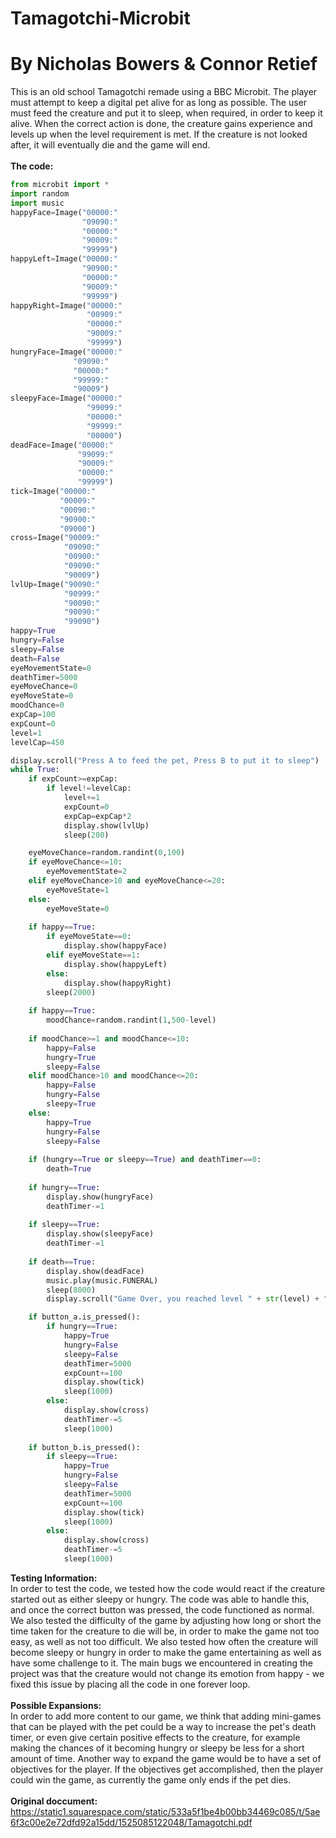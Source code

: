 # Tamagotchi-Microbit<br>
# By Nicholas Bowers & Connor Retief
This is an old school Tamagotchi remade using a BBC Microbit. The player must attempt to keep a digital pet alive for as long as possible. The user must feed the creature and put it to sleep, when required, in order to keep it alive. When the correct action is done, the creature gains experience and levels up when the level requirement is met. If the creature is not looked after, it will eventually die and the game will end.<br><br>
<b>The code:</b>                     
```python
from microbit import *
import random
import music
happyFace=Image("00000:"
                "09090:"
                "00000:"
                "90009:"
                "99999")
happyLeft=Image("00000:"
                "90900:"
                "00000:"
                "90009:"
                "99999")
happyRight=Image("00000:"
                 "00909:"
                 "00000:"
                 "90009:"
                 "99999")
hungryFace=Image("00000:"
              "09090:"
              "00000:"
              "99999:"
              "90009")
sleepyFace=Image("00000:"
                 "99099:"
                 "00000:"
                 "99999:"
                 "00000")
deadFace=Image("00000:"
               "99099:"
               "90009:"
               "00000:"
               "99999")
tick=Image("00000:"
           "00009:"
           "00090:"
           "90900:"
           "09000")
cross=Image("90009:"
            "09090:"
            "00900:"
            "09090:"
            "90009")
lvlUp=Image("90090:"
            "90999:"
            "90090:"
            "90090:"
            "99090")
happy=True
hungry=False
sleepy=False
death=False
eyeMovementState=0
deathTimer=5000
eyeMoveChance=0
eyeMoveState=0
moodChance=0
expCap=100
expCount=0
level=1
levelCap=450

display.scroll("Press A to feed the pet, Press B to put it to sleep")
while True:
    if expCount>=expCap:
        if level!=levelCap:
            level+=1
            expCount=0
            expCap=expCap*2
            display.show(lvlUp)
            sleep(200)

    eyeMoveChance=random.randint(0,100)
    if eyeMoveChance<=10:
        eyeMovementState=2
    elif eyeMoveChance>10 and eyeMoveChance<=20:
        eyeMoveState=1
    else:
        eyeMoveState=0
    
    if happy==True:
        if eyeMoveState==0:
            display.show(happyFace)
        elif eyeMoveState==1:
            display.show(happyLeft)
        else:
            display.show(happyRight)
        sleep(2000)
    
    if happy==True:
        moodChance=random.randint(1,500-level)
    
    if moodChance>=1 and moodChance<=10:
        happy=False
        hungry=True
        sleepy=False
    elif moodChance>10 and moodChance<=20:
        happy=False
        hungry=False
        sleepy=True
    else:
        happy=True
        hungry=False
        sleepy=False
    
    if (hungry==True or sleepy==True) and deathTimer==0:
        death=True
    
    if hungry==True:
        display.show(hungryFace)
        deathTimer-=1
    
    if sleepy==True:
        display.show(sleepyFace)
        deathTimer-=1
    
    if death==True:
        display.show(deadFace)
        music.play(music.FUNERAL)
        sleep(8000)
        display.scroll("Game Over, you reached level " + str(level) + ", you were unable to care for your pet")

    if button_a.is_pressed():
        if hungry==True:
            happy=True
            hungry=False
            sleepy=False
            deathTimer=5000
            expCount+=100
            display.show(tick)
            sleep(1000)
        else:
            display.show(cross)
            deathTimer-=5
            sleep(1000)
    
    if button_b.is_pressed():
        if sleepy==True:
            happy=True
            hungry=False
            sleepy=False
            deathTimer=5000
            expCount+=100
            display.show(tick)
            sleep(1000)
        else:
            display.show(cross)
            deathTimer-=5
            sleep(1000)

```
<b>Testing Information:</b><br>
In order to test the code, we tested how the code would react if the creature started out as either sleepy or hungry. The code was able to handle this, and once the correct button was pressed, the code functioned as normal. We also tested the difficulty of the game by adjusting how long or short the time taken for the creature to die will be, in order to make the game not too easy, as well as not too difficult. We also tested how often the creature will become sleepy or hungry in order to make the game entertaining as well as have some challenge to it. The main bugs we encountered in creating the project was that the creature would not change its emotion from happy - we fixed this issue by placing all the code in one forever loop.<br><br>
<b>Possible Expansions:</b><br>
In order to add more content to our game, we think that adding mini-games that can be played with the pet could be a way to increase the pet's death timer, or even give certain positive effects to the creature, for example making the chances of it becoming hungry or sleepy be less for a short amount of time. Another way to expand the game would be to have a set of objectives for the player. If the objectives get accomplished, then the player could win the game, as currently the game only ends if the pet dies.<br><br>
<b>Original doccument:</b><br>
https://static1.squarespace.com/static/533a5f1be4b00bb34469c085/t/5ae6f3c00e2e72dfd92a15dd/1525085122048/Tamagotchi.pdf 
